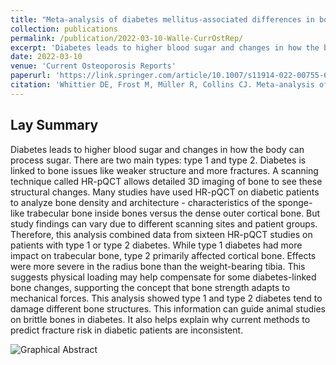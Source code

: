 ```yaml
---
title: "Meta-analysis of diabetes mellitus-associated differences in bone structure assessed by high-resolution peripheral quantitative computed tomography."
collection: publications
permalink: /publication/2022-03-10-Walle-CurrOstRep/
excerpt: 'Diabetes leads to higher blood sugar and changes in how the body can process sugar.'
date: 2022-03-10
venue: 'Current Osteoporosis Reports'
paperurl: 'https://link.springer.com/article/10.1007/s11914-022-00755-6'
citation: 'Whittier DE, Frost M, Müller R, Collins CJ. Meta-analysis of diabetes mellitus-associated differences in bone structure assessed by high-resolution peripheral quantitative computed tomography. Current Osteoporosis Reports. 2022 Dec;20(6):398-409.'
---
```


## Lay Summary
Diabetes leads to higher blood sugar and changes in how the body can process sugar. There are two main types: type 1 and type 2. Diabetes is linked to bone issues like weaker structure and more fractures. A scanning technique called HR-pQCT allows detailed 3D imaging of bone to see these structural changes. Many studies have used HR-pQCT on diabetic patients to analyze bone density and architecture - characteristics of the sponge-like trabecular bone inside bones versus the dense outer cortical bone. But study findings can vary due to different scanning sites and patient groups. Therefore, this analysis combined data from sixteen HR-pQCT studies on patients with type 1 or type 2 diabetes. While type 1 diabetes had more impact on trabecular bone, type 2 primarily affected cortical bone. Effects were more severe in the radius bone than the weight-bearing tibia. This suggests physical loading may help compensate for some diabetes-linked bone changes, supporting the concept that bone strength adapts to mechanical forces. This analysis showed type 1 and type 2 diabetes tend to damage different bone structures. This information can guide animal studies on brittle bones in diabetes. It also helps explain why current methods to predict fracture risk in diabetic patients are inconsistent.

![Graphical Abstract](https://media.springernature.com/full/springer-static/image/art%3A10.1007%2Fs11914-022-00755-6/MediaObjects/11914_2022_755_Fig5_HTML.png?as=webp)
